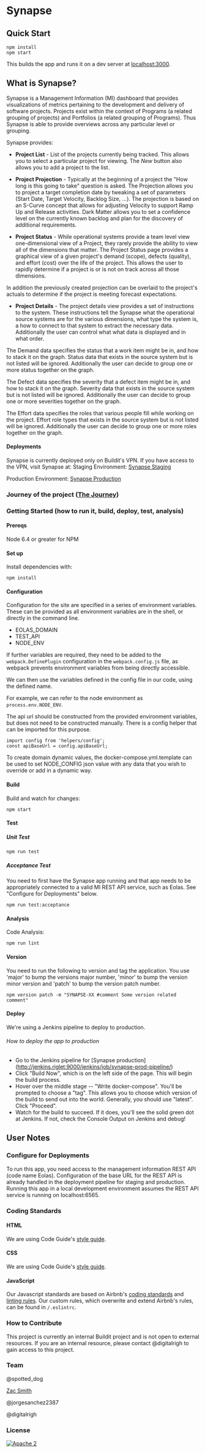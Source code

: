 # Synapse

## Quick Start
```
npm install
npm start
```
This builds the app and runs it on a dev server at [localhost:3000](http://localhost:3000/).

## What is Synapse?
Synapse is a Management Information (MI) dashboard that provides visualizations of metrics pertaining to the development and delivery of software projects. Projects exist within the context of Programs (a related grouping of projects) and Portfolios (a related grouping of Programs). Thus Synapse is able to provide overviews across any particular level or grouping.

Synapse provides:

- **Project List** - List of the projects currently being tracked. This allows you to select a particular project for viewing.  The *New* button also allows you to add a project to the list.

- **Project Projection** - Typically at the beginning of a project the "How long is this going to take" question is asked.  The Projection allows you to project a target completion date by tweaking a set of parameters (Start Date, Target Velocity, Backlog Size, ...).  The projection is based on an S-Curve concept that allows for adjusting Velocity to support Ramp Up and Release activities.  Dark Matter allows you to set a confidence level on the currently known backlog and plan for the discovery of additional requirements.

- **Project Status** - While operational systems provide a team level view one-dimensional view of a Project, they rarely provide the ability to view all of the dimensions that matter.  The Project Status page provides a graphical view of a given project's demand (scope), defects (quality), and effort (cost) over the life of the project.  This allows the user to rapidly determine if a project is or is not on track across all those dimensions.

In addition the previously created projection can be overlaid to the project's actuals to determine if the project is meeting forecast expectations.

- **Project Details** - The project details view provides a set of instructions to the system.  These instructions tell the Synapse what the operational source systems are for the various dimensions, what type the system is, a how to connect to that system to extract the necessary data.  Additionally the user can control what what data is displayed and in what order.

The Demand data specifies the status that a work item might be in, and how to stack it on the graph.  Status data that exists in the source system but is not listed will be ignored.  Additionally the user can decide to group one or more status together on the graph.

The Defect data specifies the severity that a defect item might be in, and how to stack it on the graph.  Severity data that exists in the source system but is not listed will be ignored.  Additionally the user can decide to group one or more severities together on the graph.

The Effort data specifies the roles that various people fill while working on the project.    Effort role types that exists in the source system but is not listed will be ignored.  Additionally the user can decide to group one or more roles together on the graph.

#### Deployments
Synapse is currently deployed only on Buildit's VPN. If you have access to the VPN, visit Synapse at:
Staging Environment: [Synapse Staging](http://synapse.staging.buildit.tools)

Production Environment: [Synapse Production](http://synapse.buildit.tools)

### Journey of the project ([The Journey](TheJourney.md))

### Getting Started (how to run it, build, deploy, test, analysis)
#### Prereqs
Node 6.4 or greater for NPM

#### Set up
Install dependencies with:
```
npm install
```

#### Configuration
Configuration for the site are specified in a series of environment variables.  These can be provided
as all environment variables are in the shell, or directly in the command line.
* EOLAS_DOMAIN
* TEST_API
* NODE_ENV

If further variables are required, they need to be added to the `webpack.DefinePlugin` configuration in
the `webpack.config.js` file, as webpack prevents environment variables from being directly accessible.

We can then use the variables defined in the config file in our code, using the defined name.

For example, we can refer to the node environment as `process.env.NODE_ENV`.

The api url should be constructed from the provided environment variables, but does not need to be
constructed manually.  There is a config helper that can be imported for this purpose.

```
import config from 'helpers/config';
const apiBaseUrl = config.apiBaseUrl;
```

To create domain dynamic values, the docker-compose.yml.template can be used to set NODE_CONFIG json value with any data that you wish to override or add in a dynamic way.

#### Build
Build and watch for changes:
```
npm start
```
#### Test
##### Unit Test
```
npm run test
```

##### Acceptance Test
You need to first have the Synapse app running and that app needs to be appropriately connected to a valid MI REST API service, such as Eolas. See "Configure for Deployments" below.
```
npm run test:acceptance
```

#### Analysis
Code Analysis:
```
npm run lint
```

#### Version
You need to run the following to version and tag the application. You use 'major' to bump the versions major number, 'minor' to bump the version minor version and 'patch' to bump the version patch number.
```
npm version patch -m "SYNAPSE-XX #comment Some version related comment"
```

#### Deploy
We're using a Jenkins pipeline to deploy to production.

###### How to deploy the app to production

- Go to the Jenkins pipeline for [Synapse production] (http://jenkins.riglet:9000/jenkins/job/synapse-prod-pipeline/)
- Click "Build Now", which is on the left side of the page. This will begin the build process.
- Hover over the middle stage -- "Write docker-compose". You'll be prompted to choose a "tag". This allows you to choose which version of the build to send out into the world. Generally, you should use "latest". Click "Proceed".
- Watch for the build to succeed. If it does, you'll see the solid green dot at Jenkins. If not, check the Console Output on Jenkins and debug!

## User Notes

### Configure for Deployments
To run this app, you need access to the management information REST API (code name Eolas). Configuration of the base URL for the REST API is already handled in the deployment pipeline for staging and production. Running this app in a local development environment assumes the REST API service is running on localhost:6565.

### Coding Standards
#### HTML
We are using Code Guide's [style guide](http://codeguide.co/#html).
#### CSS
We are using Code Guide's [style guide](http://codeguide.co/#css).
#### JavaScript
Our Javascript standards are based on Airbnb's [coding standards](https://github.com/airbnb/javascript) and [linting rules](https://www.npmjs.com/package/eslint-config-airbnb). Our custom rules, which overwrite and extend Airbnb's rules, can be found in `/.eslintrc`.


### How to Contribute
This project is currently an internal Buildit project and is not open to external resources. If you are an internal resource, please contact @digitalrigh to gain access to this project.

### Team
@spotted_dog

[Zac Smith](https://github.com/BillyZac)

@jorgesanchez2387

@digitalrigh

### License
[![Apache 2](http://img.shields.io/badge/license-Apache%202-red.svg)](http://www.apache.org/licenses/LICENSE-2.0)
